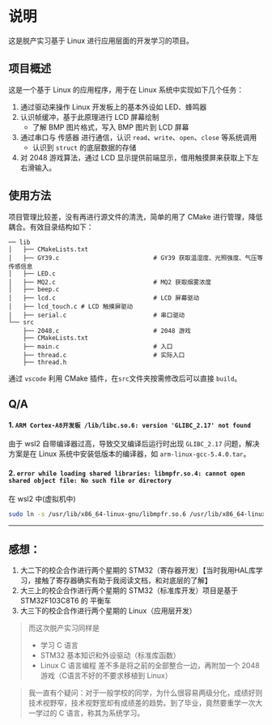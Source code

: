 # 说明
这是脱产实习基于 Linux 进行应用层面的开发学习的项目。

## 项目概述
这是一个基于 Linux 的应用程序，用于在 Linux 系统中实现如下几个任务：
1. 通过驱动来操作 Linux 开发板上的基本外设如 LED、蜂鸣器
2. 认识帧缓冲，基于此原理进行 LCD 屏幕绘制
    - 了解 BMP 图片格式，写入 BMP 图片到 LCD 屏幕
3. 通过串口与 传感器 进行通信，认识 `read`、`write`、`open`、`close` 等系统调用
    - 认识到 `struct` 的底层数据的存储
4. 对 2048 游戏算法，通过 LCD 显示提供前端显示，借用触摸屏来获取上下左右滑输入。

## 使用方法
项目管理比较差，没有再进行源文件的清洗，简单的用了 CMake 进行管理，降低耦合。有效目录结构如下：
```
── lib
│   ├── CMakeLists.txt
│   ├── GY39.c                          # GY39 获取温湿度、光照强度、气压等传感信息
│   ├── LED.c   
│   ├── MQ2.c                           # MQ2 获取烟雾浓度
│   ├── beep.c
│   ├── lcd.c                           # LCD 屏幕驱动
│   ├── lcd_touch.c # LCD 触摸屏驱动
│   ├── serial.c                        # 串口驱动
└── src
    ├── 2048.c                          # 2048 游戏
    ├── CMakeLists.txt
    ├── main.c                          # 入口
    ├── thread.c                        # 实际入口
    ├── thread.h
```
通过 `vscode` 利用 CMake 插件，在`src`文件夹按需修改后可以直接 `build`。

## Q/A

#### 1. `ARM Cortex-A8开发板 /lib/libc.so.6: version 'GLIBC_2.17' not found`
 由于 wsl2 自带编译器过高，导致交叉编译后运行时出现 `GLIBC_2.17` 问题，解决方案是在 Linux 系统中安装低版本的编译器，如 `arm-linux-gcc-5.4.0.tar`。


#### 2. `error while loading shared libraries: libmpfr.so.4: cannot open shared object file: No such file or directory`
在 wsl2 中(虚拟机中)
```bash 
sudo ln -s /usr/lib/x86_64-linux-gnu/libmpfr.so.6 /usr/lib/x86_64-linux-gnu/libmpfr.so.4
```
---

## 感想：
1. 大二下的校企合作进行两个星期的 STM32（寄存器开发）【当时我用HAL库学习，接触了寄存器确实有助于我阅读文档，和对底层的了解】
2. 大三上的校企合作进行两个星期的 STM32（标准库开发）项目是基于 STM32F103C8T6 的 平衡车
3. 大三下的校企合作进行两个星期的 Linux（应用层开发）
>而这次脱产实习同样是
> - 学习 C 语言
> - STM32 基本知识和外设驱动（标准库函数）
> - Linux C 语言编程
差不多是将之前的全部整合一边，再附加一个 2048 游戏（C语言不好的不要求移植到 Linux）

>我一直有个疑问：对于一般学校的同学，为什么很容易两级分化，成绩好则技术视野窄，技术视野宽却有成绩差的趋势。到了毕业，竟然要重学一次大一学过的 C 语言，称其为系统学习。